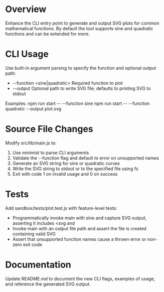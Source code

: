 # Overview
Enhance the CLI entry point to generate and output SVG plots for common mathematical functions. By default the tool supports sine and quadratic functions and can be extended for more.

# CLI Usage
Use built-in argument parsing to specify the function and optional output path:
- --function <sine|quadratic>   Required function to plot
- --output <file-path>           Optional path to write SVG file; defaults to printing SVG to stdout

Examples:
npm run start -- --function sine
npm run start -- --function quadratic --output plot.svg

# Source File Changes
Modify src/lib/main.js to:
1. Use minimist to parse CLI arguments
2. Validate the --function flag and default to error on unsupported names
3. Generate an SVG string for sine or quadratic curves
4. Write the SVG string to stdout or to the specified file using fs
5. Exit with code 1 on invalid usage and 0 on success

# Tests
Add sandbox/tests/plot.test.js with feature-level tests:
- Programmatically invoke main with sine and capture SVG output, asserting it includes <svg and </svg>
- Invoke main with an output file path and assert the file is created containing valid SVG
- Assert that unsupported function names cause a thrown error or non-zero exit code

# Documentation
Update README.md to document the new CLI flags, examples of usage, and reference the generated SVG output.